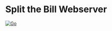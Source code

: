 # Split the Bill Webserver

[![Go](https://github.com/lab-64/split-the-bill-server/actions/workflows/go.yml/badge.svg)](https://github.com/lab-64/split-the-bill-server/actions/workflows/go.yml)
